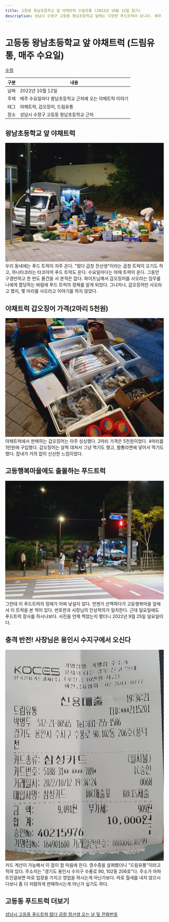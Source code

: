 ```yaml
---
title: 고등동 왕남초등학교 앞 야채트럭 드림유통 (2022년 10월 12일 일기)
description: 성남시 수정구 고등동 왕남초등학교 앞에는 다양한 푸드트럭이 오니다. 매주 수요일마다 오는 야채트럭에서 갑오징어를 구입한 일상을 기록합니다. 
---
```



고등동 왕남초등학교 앞 야채트럭 (드림유통, 매주 수요일)
===


[수정](https://www.github.com/boyinblue/boyinblue.github.io/edit/main/901_diary/./20221012_고등동_왕남초등학교_야채트럭_드림유통/index.md)


|구분|내용|
|---|---|
|날짜|2022년 10월 12일|
|주제|매주 수요일마다 왕남초등학교 근처에 오는 야채트럭 이야기|
|테그|야채트럭, 갑오징어, 드림유통|
|장소|성남시 수정구 고등동 왕남초등학교 근처|


왕남초등학교 앞 야채트럭
---


![이미지](수요일-왕남초등학교-야채트럭-20221012_193158_resized.jpg)
우리 동네에는 푸드 트럭이 자주 온다. "떴다 곱창 전선생"이라는 곱창 트럭이 오기도 하고, 하나타코라는 타코야끼 푸드 트럭도 온다. 수요일마다는 야채 트럭이 온다. 
그동안 구경만하고 한 번도 물건을 사 본적은 없다. 와이프님께서 갑오징어를 사오라는 임무를 나에게 할당하는 바람에 푸드 트럭의 정체를 알게 되었다. 
그나저나, 갑오징어만 사오라고 했지, 몇 마리를 사오라고 이야기를 하지 않았다. 


야채트럭 갑오징어 가격(2마리 5천원)
---
![이미지](수요일-왕남초등학교-수산물트럭-20221012_193303_resized.jpg)
야채트럭에서 판매하는 갑오징어는 아주 싱싱했다. 2마리 가격은 5천원이었다. 4마리를 1만원에 구입했다. 
갑오징어는 살짝 데쳐서 그냥 먹기도 했고, 짬뽕라면에 넣어서 먹기도 했다. 
잡내가 거의 없이 신선한 느낌이었다. 


고등행복마을에도 출몰하는 푸드트럭
---
![이미지](일요일-고등행복마을-야채트럭-20220925_191617_resized.jpg)
그런데 이 푸드트럭의 정체가 어찌 낯설지 않다. 언젠가 산책하다가 고등행복마을 앞에서 이 트럭을 본 적이 있다. 
번호판과 사장님의 인상착의가 일치한다. 근데 일요일에도 푸드트럭 장사를 하시나보다. 사진을 언제 찍었는지 봤더니 2022년 9월 25일 일요일이다. 


충격 반전! 사장님은 용인시 수지구에서 오신다
---
![이미지](드림유통-영수증-20221013_012052.jpg)
카드 계산이 가능해서 이 점이 참 마음에 든다. 
영수증을 살펴봤더니 "드림유통"이라고 적혀 있다. 
주소지는 "경기도 용인시 수지구 수풍로 90, 102동 206호"다. 
주소가 아파트인걸보면 따로 업장을 가지고 영업을 하시는게 아닌가보다. 
따로 월세를 내지 않으시다보니 좀 더 저렴하게 판매하시는게 아닌가 싶기도 하다. 


고등동 푸드트럭 더보기
---
[성남시 고등동 푸드트럭 떴다 곱창 정선생 오는 날 및 전화번호](https://worldclassproduct.tistory.com/entry/%EC%84%B1%EB%82%A8%EC%8B%9C-%EA%B3%A0%EB%93%B1%EB%8F%99-%ED%91%B8%EB%93%9C%ED%8A%B8%EB%9F%AD-%E3%80%8A%EB%96%B4%EB%8B%A4-%EA%B3%B1%EC%B0%BD-%EC%A0%95%EC%84%A0%EC%83%9D%E3%80%8B%EC%98%A4%EB%8A%94%EB%82%A0-%EB%B0%8F-%EC%A0%84%ED%99%94%EB%B2%88%ED%98%B8)
